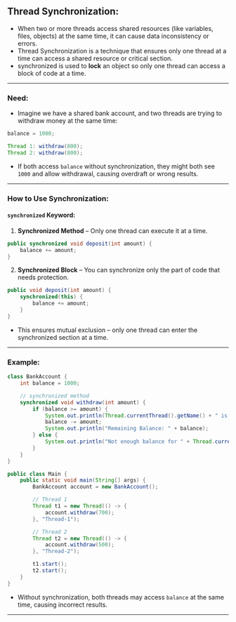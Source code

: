 ## **Thread Synchronization:**

- When two or more threads access shared resources (like variables, files, objects) at the same time, it can cause data inconsistency or errors.
- Thread Synchronization is a technique that ensures only one thread at a time can access a shared resource or critical section.
- synchronized is used to **lock** an object so only one thread can access a block of code at a time.

---

### **Need:**

- Imagine we have a shared bank account, and two threads are trying to withdraw money at the same time:

```java
balance = 1000;

Thread 1: withdraw(800);
Thread 2: withdraw(800);
```

- If both access `balance` without synchronization, they might both see `1000` and allow withdrawal, causing overdraft or wrong results.

---

### **How to Use Synchronization:**

#### **`synchronized` Keyword:**

1. **Synchronized Method** – Only one thread can execute it at a time.
```java
public synchronized void deposit(int amount) {
    balance += amount;
}
```

2. **Synchronized Block** – You can synchronize only the part of code that needs protection.
```java
public void deposit(int amount) {
    synchronized(this) {
        balance += amount;
    }
}
```
- This ensures mutual exclusion – only one thread can enter the synchronized section at a time.

---

### **Example:**

```java
class BankAccount {
    int balance = 1000;

    // synchronized method
    synchronized void withdraw(int amount) {
        if (balance >= amount) {
            System.out.println(Thread.currentThread().getName() + " is withdrawing " + amount);
            balance -= amount;
            System.out.println("Remaining Balance: " + balance);
        } else {
            System.out.println("Not enough balance for " + Thread.currentThread().getName());
        }
    }
}

public class Main {
    public static void main(String[] args) {
        BankAccount account = new BankAccount();

        // Thread 1
        Thread t1 = new Thread(() -> {
            account.withdraw(700);
        }, "Thread-1");

        // Thread 2
        Thread t2 = new Thread(() -> {
            account.withdraw(500);
        }, "Thread-2");

        t1.start();
        t2.start();
    }
}
```
- Without synchronization, both threads may access `balance` at the same time, causing incorrect results.

---